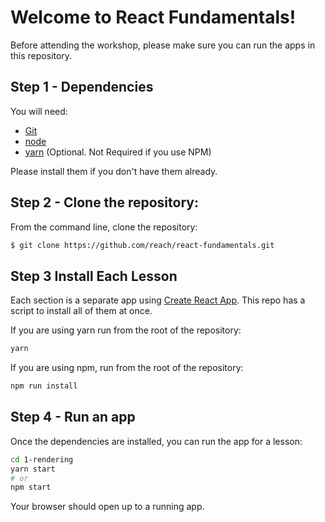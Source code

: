 # Welcome to React Fundamentals!

Before attending the workshop, please make sure you can run the apps in this repository.

## Step 1 - Dependencies

You will need:

* [Git](http://git-scm.com/downloads)
* [node](https://nodejs.org/)
* [yarn](https://yarnpkg.com/en/docs/install) (Optional. Not Required if you use NPM)

Please install them if you don't have them already.

## Step 2 - Clone the repository:

From the command line, clone the repository:

```sh
$ git clone https://github.com/reach/react-fundamentals.git
```

## Step 3 Install Each Lesson

Each section is a separate app using [Create React App](https://github.com/facebookincubator/create-react-app). This repo has a script to install all of them at once.

If you are using yarn run from the root of the repository:

```sh
yarn
```

If you are using npm, run from the root of the repository:

```sh
npm run install
```

## Step 4 - Run an app

Once the dependencies are installed, you can run the app for a lesson:

```sh
cd 1-rendering
yarn start
# or
npm start
```

Your browser should open up to a running app.
